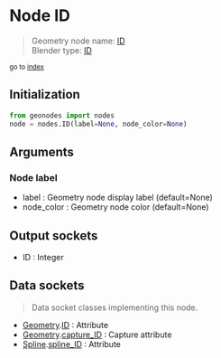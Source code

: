 
# Node ID

> Geometry node name: [ID](https://docs.blender.org/manual/en/latest/modeling/geometry_nodes/input/id.html)<br>
  Blender type: [ID](https://docs.blender.org/api/current/bpy.types.GeometryNodeInputID.html)
  
<sub>go to [index](/docs/index.md)</sub>

## Initialization

```python
from geonodes import nodes
node = nodes.ID(label=None, node_color=None)
```



## Arguments


### Node label

- label : Geometry node display label (default=None)
- node_color : Geometry node color (default=None)

## Output sockets

- ID : Integer

## Data sockets

> Data socket classes implementing this node.
  
  
- [Geometry](/docs/sockets/Geometry.md).[ID](/docs/sockets/Geometry.md#id) : Attribute
- [Geometry](/docs/sockets/Geometry.md).[capture_ID](/docs/sockets/Geometry.md#capture_id) : Capture attribute
- [Spline](/docs/sockets/Spline.md).[spline_ID](/docs/sockets/Spline.md#spline_id) : Attribute
  
